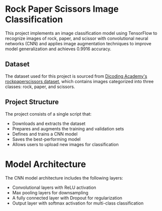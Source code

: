 # Rock Paper Scissors Image Classification

This project implements an image classification model using TensorFlow to recognize images of rock, paper, and scissor with convolutional neural networks (CNN) and applies image augmentation techniques to improve model generalization and achieves 0.9916 accuracy.

## Dataset
The dataset used for this project is sourced from [Dicoding Academy's rockpaperscissors dataset](https://github.com/dicodingacademy/assets/releases/download/release/rockpaperscissors.zip), which contains images categorized into three classes: rock, paper, and scissors.

## Project Structure
The project consists of a single script that:
- Downloads and extracts the dataset
- Prepares and augments the training and validation sets
- Defines and trains a CNN model
- Saves the best-performing model
- Allows users to upload new images for classification

# Model Architecture
The CNN model architecture includes the following layers:
- Convolutional layers with ReLU activation
- Max pooling layers for downsampling
- A fully connected layer with Dropout for regularization
- Output layer with softmax activation for multi-class classification
